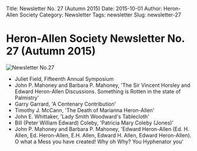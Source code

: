Title: Newsletter No. 27 (Autumn 2015)
Date: 2015-10-01
Author: Heron-Allen Society
Category: Newsletter
Tags: newsletter
Slug: newsletter-27

# Heron-Allen Society Newsletter No. 27 (Autumn 2015)

![Newsletter No.27](/images/newsletters/newsl27.jpg)

- Juliet Field, Fifteenth Annual Symposium
- John P. Mahoney and Barbara P. Mahoney, 'The Sir Vincent Horsley and Edward Heron-Allen Discussions. Something is Rotten in the state of Palmistry'
- Garry Garrard, 'A Centenary Contribution'
- Timothy J. McCann, 'The Death of Marianna Heron-Allen'
- John E. Whittaker, 'Lady Smith Woodward's Tablecloth'
- Bill (Peter William Edward) Coleby, 'Patricia Mary Coleby (Jones)'
- John P. Mahoney and Barbara P. Mahoney, 'Edward Heron-Allen (Ed. H. Allen, Ed. Heron-Allen, E.H. Allen, Edward H. Allen, Edward Heron-Allen). O what a Mess you have created! Why oh Why? You Hyphenator you' 